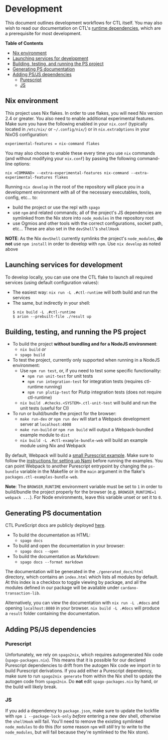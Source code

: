 # Development

This document outlines development workflows for CTL itself. You may also wish to read our documentation on CTL's [runtime dependencies](./runtime.md), which are a prerequisite for most development.

**Table of Contents**

- [Nix environment](#nix-environment)
- [Launching services for development](#launching-services-for-development)
- [Building, testing, and running the PS project](#building-testing-and-running-the-ps-project)
- [Generating PS documentation](#generating-ps-documentation)
- [Adding PS/JS dependencies](#adding-psjs-dependencies)
  - [Purescript](#purescript)
  - [JS](#js)

## Nix environment

This project uses Nix flakes. In order to use flakes, you will need Nix version 2.4 or greater. You also need to enable additional experimental features. Make sure you have the following enabled in your `nix.conf` (typically located in `/etc/nix/` or `~/.config/nix/`) or in `nix.extraOptions` in your NixOS configuration:

```
experimental-features = nix-command flakes
```

You may also choose to enable these every time you use `nix` commands (and without modifying your `nix.conf`) by passing the following command-line options:

```
nix <COMMAND> --extra-experimental-features nix-command --extra-experimental-features flakes
```

Running `nix develop` in the root of the repository will place you in a development environment with all of the necessary executables, tools, config, etc... to:

- build the project or use the repl with `spago`
- use `npm` and related commands; all of the project's JS dependencies are symlinked from the Nix store into `node_modules` in the repository root
- use Ogmios and other tools with the correct configurations, socket path, etc... These are also set in the `devShell`'s `shellHook`

**NOTE**: As the Nix `devShell` currently symlinks the project's `node_modules`, **do not** use `npm install` in order to develop with `npm`. Use `nix develop` as noted above

## Launching services for development

To develop locally, you can use one the CTL flake to launch all required services (using default configuration values):

- The easiest way: `nix run -L .#ctl-runtime` will both build and run the services
- The same, but indirectly in your shell:
  ```
  $ nix build -L .#ctl-runtime
  $ arion --prebuilt-file ./result up
  ```

## Building, testing, and running the PS project

- To build the project **without bundling and for a NodeJS environment**:
  - `nix build` _or_
  - `spago build`
- To test the project, currently only supported when running in a NodeJS environment:
  - Use `npm run test`, or, if you need to test some specific functionality:
    - `npm run unit-test` for unit tests
    - `npm run integration-test` for integration tests (requires ctl-runtime running)
    - `npm run plutip-test` for Plutip integration tests (does not require ctl-runtime)
  - `nix build .#checks.<SYSTEM>.ctl-unit-test` will build and run the unit tests (useful for CI)
- To run or build/bundle the project for the browser:
  - `make run-dev` _or_ `npm run dev` will start a Webpack development server at `localhost:4008`
  - `make run-build` _or_ `npm run build` will output a Webpack-bundled example module to `dist`
  - `nix build -L .#ctl-example-bundle-web` will build an example module using Nix and Webpack

By default, Webpack will build a [small Purescript example](../examples/Pkh2Pkh.purs). Make sure to follow the [instructions for setting up Nami](./runtime.md#other-requirements) before running the examples. You can point Webpack to another Purescript entrypoint by changing the `ps-bundle` variable in the Makefile or in the `main` argument in the flake's `packages.ctl-examples-bundle-web`.

**Note**: The `BROWSER_RUNTIME` environment variable must be set to `1` in order to build/bundle the project properly for the browser (e.g. `BROWSER_RUNTIME=1 webpack ...`). For Node environments, leave this variable unset or set it to `0`.

## Generating PS documentation

CTL PureScript docs are publicly deployed [here](https://plutonomicon.github.io/cardano-transaction-lib/).

- To build the documentation as HTML:
  - `spago docs`
- To build and open the documentation in your browser:
  - `spago docs --open`
- To build the documentation as Markdown:
  - `spago docs --format markdown`

The documentation will be generated in the `./generated_docs/html` directory, which contains an `index.html` which lists all modules by default. At this index is a checkbox to toggle viewing by package, and all the modules defined in our package will be available under `cardano-transaction-lib`.

Alternatively, you can view the documentation with `nix run -L .#docs` and opening `localhost:8080` in your browser. `nix build -L .#docs` will produce a `result` folder containing the documentation.

## Adding PS/JS dependencies

### Purescript

Unfortunately, we rely on `spago2nix`, which requires autogenerated Nix code (`spago-packages.nix`). This means that it is possible for our declared Purescript dependencies to drift from the autogen Nix code we import in to build Purescript derivations. If you add either a Purescript dependency, make sure to run `spago2nix generate` from within the Nix shell to update the autogen code from `spago2nix`. Do **not** edit `spago-packages.nix` by hand, or the build will likely break.

### JS

If you add a dependency to `package.json`, make sure to update the lockfile with `npm i --package-lock-only` _before_ entering a new dev shell, otherwise the `shellHook` will fail. You'll need to remove the existing symlinked `node_modules` to do this (for some reason `npm` will _still_ try to write to the `node_modules`, but will fail because they're symlinked to the Nix store).
